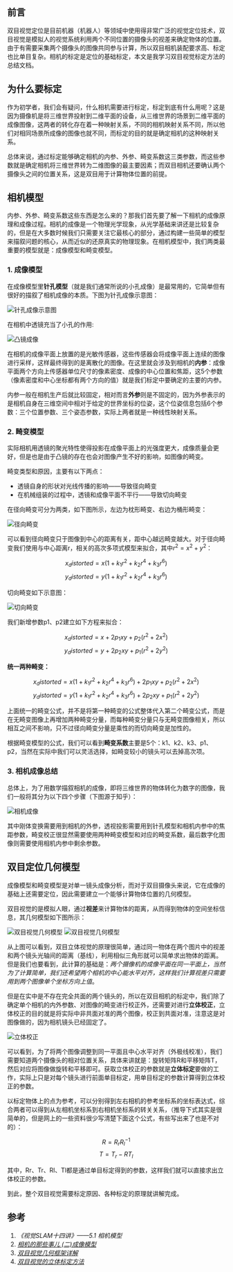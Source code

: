## 前言

双目视觉定位是目前机器（机器人）等领域中使用得非常广泛的视觉定位技术，双目视觉是模拟人的视觉系统利用两个不同位置的摄像头的视差来确定物体的位置。由于有需要采集两个摄像头的图像共同参与计算，所以双目相机装配要求高、标定也比单目复杂。相机的标定是定位的基础标定，本文是我学习双目视觉标定方法的总结文档。

## 为什么要标定

作为初学者，我们会有疑问，什么相机需要进行标定，标定到底有什么用呢？这是因为摄像机是将三维世界投射到二维平面的设备，从三维世界的场景到二维平面的成像图像，这两者的转化存在着一种映射关系，不同的相机映射关系不同，所以他们对相同场景所成像的图像也就不同，而标定的目的就是确定相机的这种映射关系。

总体来说，通过标定能够确定相机的内参、外参、畸变系数这三类参数，而这些参数就是确定相机将三维世界转为二维图像的最主要因素；而双目相机还要确认两个摄像头之间的位置关系，这是双目用于计算物体位置的前提。

## 相机模型

内参、外参、畸变系数这些东西是怎么来的？那我们首先要了解一下相机的成像原理和成像过程。相机的成像是一个物理光学现象，从光学基础来讲还是比较复杂的，但是在大多数时候我们只需要关注它最核心的部分，通过构建一些简单的模型来描叙问题的核心，从而近似的还原真实的物理现象。在相机模型中，我们两类最重要的模型就是：成像模型和畸变模型。

### 1. 成像模型

在成像模型里**针孔模型**（就是我们通常所说的小孔成像）是最常用的，它简单但有很好的描叙了相机成像的本质。下图为针孔成像示意图：

![针孔成像示意图](Image/imaging.jpg)

在相机中透镜充当了小孔的作用:

![凸镜成像](Image/convexmirror.jpg)

在相机的成像平面上放置的是光敏传感器，这些传感器会将成像平面上连续的图像进行采样，这样最终得到的是离散化的图像。在这里就会涉及到相机的**内参**：成像平面两个方向上传感器单位尺寸的像素密度、成像的中心位置和焦距，这5个参数（像素密度和中心坐标都有两个方向的值）就是我们标定中要确定的主要的内参。

内参一般在相机生产后就比较固定，相对而言**外参**则是不固定的，因为外参表示的是相机自身在三维空间中相对于给定的世界坐标的位姿，这个位姿信息包括6个参数：三个位置参数、三个姿态参数，实际上两者就是一种线性映射关系。

### 2. 畸变模型

实际相机用透镜的聚光特性使得投影在成像平面上的光强度更大，成像质量会更好，但是也是由于凸镜的存在也会对图像产生不好的影响，如图像的畸变。

畸变类型和原因，主要有以下两点：

+ 透镜自身的形状对光线传播的影响——导致径向畸变
+ 在机械组装的过程中，透镜和成像平面不平行——导致切向畸变

在径向畸变可分为两类，如下图所示，左边为枕形畸变、右边为桶形畸变：

![径向畸变](Image/distortion.jpg)

可以看到径向畸变只于图像到中心的距离有关，距中心越远畸变越大。对于径向畸变我们使用与中心距离r，相关的高次多项式模型来拟合，其中$r^2 = x^2 + y^2$：

$$x_distorted = x(1+k_1 r^2+k_2 r^4+k_3 r^6)$$
$$y_distorted = y(1+k_1 r^2+k_2 r^4+k_3 r^6)$$

切向畸变如下示意图：

![切向畸变](Image/distortion2.jpg)

我们新增参数p1、p2建立如下方程来拟合：

$$x_distorted = x+2p_1 xy+p_2 (r^2+2x^2)$$
$$y_distorted = y+2p_2 xy+p_1 (r^2+2y^2)$$

**统一两种畸变：**

$$x_distorted = x(1+k_1 r^2+k_2 r^4+k_3 r^6)+2p_1 xy+p_2 (r^2+2x^2)$$
$$y_distorted = y(1+k_1 r^2+k_2 r^4+k_3 r^6)+2p_2 xy+p_1 (r^2+2y^2)$$

上面统一的畸变公式，并不是将第一种畸变的公式整体代入第二个畸变公式，而是在无畸变图像上再增加两种畸变分量，而每种畸变分量只与无畸变图像相关，所以相互之间不影响，只不过径向畸变分量是乘性的而切向畸变是加性的。

根据畸变模型的公式，我们可以看到**畸变系数**主要是5个：k1、k2、k3、p1、p2，当然在实际中我们可以灵活选择，如畸变较小的镜头可以去掉高次项。

### 3. 相机成像总结

总体上，为了用数学描叙相机的成像，即将三维世界的物体转化为数字的图像，我们一般将其分为以下四个步骤（下图源于知乎）：

![相机成像](Image/camera.jpg)

其中刚体变换需要用到相机的外参，透视投影需要用到针孔模型和相机内参中的焦距参数，畸变校正很显然需要使用两种畸变模型和对应的畸变系数，最后数字化图像则需要使用相机内参中剩余参数。

## 双目定位几何模型

成像模型和畸变模型是对单一镜头成像分析，而对于双目摄像头来说，它在成像的基础上还需要定位，因此需要建立一个能够计算物体位置的几何模型。

双目视觉的是模拟人眼，通过**视差**来计算物体的距离，从而得到物体的空间坐标信息，其几何模型如下图所示：

![双目视觉几何模型](Image/stereovision.jpg)
![双目视觉几何模型](Image/stereovision2.jpg)

从上图可以看到，双目立体视觉的原理很简单，通过同一物体在两个图片中的视差和两个镜头光轴间的距离（基线），利用相似三角形就可以简单求出物体的距离。但是我们也要看到，此计算的基础是：*两个摄像机的成像平面在同一平面上，当然为了计算简单，我们还希望两个相机的中心能水平对齐，这样我们计算视差只需要用到两个图像单个坐标方向上值*。

但是在实中是不存在完全共面的两个镜头的，所以在双目相机的标定中，我们除了确定单个相机的内外参数、对图像的畸变进行校正外，还需要对进行**立体校正**，立体校正的目的就是将实际中非共面对准的两个图像，校正到共面对准，注意这是对图像做的，因为相机镜头已经固定了。

![立体校正](Image/stereocalibration.jpg)

可以看到，为了将两个图像调整到同一平面且中心水平对齐（外极线校准），我们需要知道两个摄像头的相对位置关系，具体来讲就是：旋转矩阵R和平移矩阵T，然后对应将图像做旋转和平移即可。获取立体校正的参数就是**立体标定**要做的工作，实际上只是对每个镜头进行前面单目标定，用单目标定的参数计算得到立体校正的参数。

以标定物体上的点为参考，可以分别得到左右相机的参考坐标系的坐标表达式，综合两者可以得到从左相机坐标系到右相机坐标系的转关关系，（推导下式其实是很简单的，但是网上的一些资料很少写清楚下面这个公式，有些写出来了也是不对的）：

$$R = R_r R_l^{-1}$$
$$T = T_r - RT_l$$

其中，Rr、Tr、Rl、Tl都是通过单目标定得到的参数，这样我们就可以直接求出立体校正的参数。

到此，整个双目视觉需要标定原因、各种标定的原理就讲解完成。

## 参考

1. *《视觉SLAM十四讲》——5.1 相机模型*
2. *[相机的那些事儿 (二)成像模型](https://zhuanlan.zhihu.com/p/23090593)*
3. *[双目视觉几何框架详解](https://www.cnblogs.com/dverdon/p/5609124.html)*
4. *[双目视觉的立体标定方法](https://wenku.baidu.com/view/56017f34f111f18583d05abe.html)*
